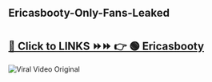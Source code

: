 
 ## Ericasbooty-Only-Fans-Leaked

# <h2><a href="https://clipsfans.com/Ericasbooty&ref=git">🔗 Click to LINKS ⏩⏩ 👉 🟢 Ericasbooty </a></h2>

<a href="https://clipsfans.com/Ericasbooty&ref=git" rel="nofollow" data-target="animated-image.originalLink"><img src="https://i.ibb.co.com/xMMVF88/686577567.gif" alt="Viral Video Original" style="max-width: 100%; display: inline-block;" data-target="animated-image.originalImage"></a>
